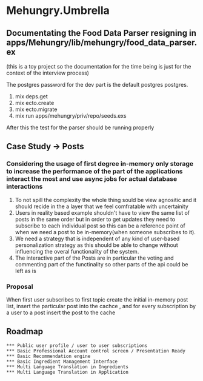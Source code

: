 # Mehungry.Umbrella

## Documentating the Food Data Parser resigning in apps/Mehungry/lib/mehungry/food_data_parser.ex 
(this is a toy project so the documentation for the time being is just for the context of the interview process)

The postgres password for the dev part is the default postgres postgres. 
1. mix deps.get 
2. mix ecto.create 
3. mix ecto.migrate 
4. mix run apps/mehungry/priv/repo/seeds.exs

After this the test for the parser should be running properly

## Case Study -> Posts 
### Considering the usage of first degree in-memory only storage to increase the performance of the part of the applications interact the most and use async jobs for actual database interactions 

1. To not spill the complexity the whole thing sould be view agnositic and it should recide in the a layer that we feel comfratable with uncertainity 
2. Users in reality based example shouldn't have to view the same list of posts in the same order but in order to get updates they need to subscribe to each individual post so this can be a reference point of when we need a post to be in-memory(when someone subscribes to it).
3. We need a strategy that is independent of any kind of user-based personalization strategy as this should be able to change without influencing the overal functionality of the system.
4. The interactive part of the Posts are in particular the voting and commenting part of the functinality so other parts of the api could be left as is 
  

### Proposal
When first user subscribes to first topic create the initial in-memory post list, insert the particular post into the cachce , and for every subscription by a user to a post insert the post to the cache 



##  Roadmap 

    *** Public user profile / user to user subscriptions 
    *** Basic Professional Account control screen / Presentation Ready 
    *** Basic Recommendation engine 
    *** Basic Ingredient Management Interface 
    *** Multi Language Translation in Ingredients  
    *** Multi Language Translation in Application
